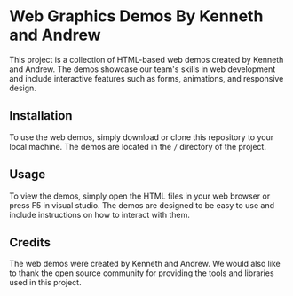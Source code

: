 # Web Graphics Demos By Kenneth and Andrew

This project is a collection of HTML-based web demos created by Kenneth and Andrew. The demos showcase our team's skills in web development and include interactive features such as forms, animations, and responsive design.

## Installation

To use the web demos, simply download or clone this repository to your local machine. The demos are located in the `/` directory of the project.

## Usage

To view the demos, simply open the HTML files in your web browser or press F5 in visual studio. The demos are designed to be easy to use and include instructions on how to interact with them.

## Credits

The web demos were created by Kenneth and Andrew. We would also like to thank the open source community for providing the tools and libraries used in this project.
